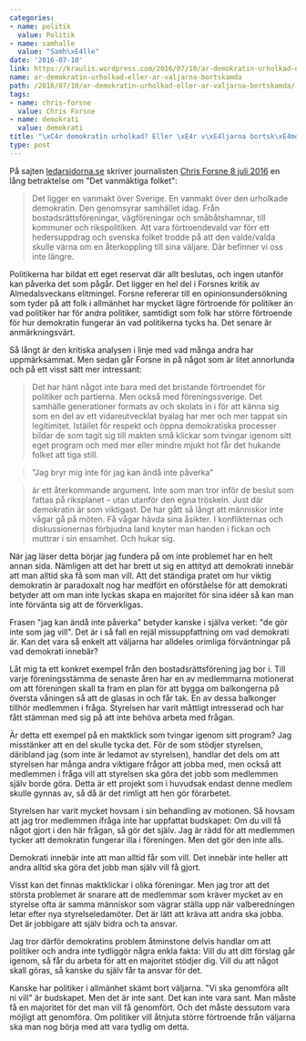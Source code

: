 ```yaml
---
categories:
- name: politik
  value: Politik
- name: samhalle
  value: "Samh\xE4lle"
date: '2016-07-10'
link: https://kraulis.wordpress.com/2016/07/10/ar-demokratin-urholkad-eller-ar-valjarna-bortskamda/
name: ar-demokratin-urholkad-eller-ar-valjarna-bortskamda
path: /2016/07/10/ar-demokratin-urholkad-eller-ar-valjarna-bortskamda/
tags:
- name: chris-forsne
  value: Chris Forsne
- name: demokrati
  value: demokrati
title: "\xC4r demokratin urholkad? Eller \xE4r v\xE4ljarna bortsk\xE4mda?"
type: post
---
```

På sajten [ledarsidorna.se](http://ledarsidorna.se) skriver journalisten [Chris Forsne 8 juli 2016](http://ledarsidorna.se/2016/07/chris-forsne-det-vanmaktiga-folket/) en lång betraktelse om "Det vanmäktiga folket":

> Det ligger en vanmakt över Sverige. En vanmakt över den urholkade demokratin. Den genomsyrar samhället idag. Från bostadsrättsföreningar, vägföreningar och småbåtshamnar, till kommuner och rikspolitiken. Att vara förtroendevald var förr ett hedersuppdrag och svenska folket trodde på att den valde/valda skulle värna om en återkoppling till sina väljare. Där befinner vi oss inte längre.

Politikerna har bildat ett eget reservat där allt beslutas, och ingen utanför kan påverka det som pågår. Det ligger en hel del i Forsnes kritik av Almedalsveckans elitmingel. Forsne refererar till en opinionsundersökning som tyder på att folk i allmänhet har mycket lägre förtroende för politiker än vad politiker har för andra politiker, samtidigt som folk har större förtroende för hur demokratin fungerar än vad politikerna tycks ha. Det senare är anmärkningsvärt.

Så långt är den kritiska analysen i linje med vad många andra har uppmärksammat. Men sedan går Forsne in på något som är litet annorlunda och på ett visst sätt mer intressant:

> Det har hänt något inte bara med det bristande förtroendet för politiker och partierna. Men också med föreningssverige. Det samhälle generationer formats av och skolats in i för att känna sig som en del av ett vidareutvecklat byalag har mer och mer tappat sin legitimitet. Istället för respekt och öppna demokratiska processer bildar de som tagit sig till makten små klickar som tvingar igenom sitt eget program och med mer eller mindre mjukt hot får det hukande folket att tiga still.

> ”Jag bryr mig inte för jag kan ändå inte påverka”

> är ett återkommande argument. Inte som man tror inför de beslut som fattas på riksplanet – utan utanför den egna tröskeln. Just där demokratin är som viktigast. De har gått så långt att människor inte vågar gå på möten. Få vågar hävda sina åsikter. I konflikternas och diskussionernas förbjudna land knyter man handen i fickan och muttrar i sin ensamhet. Och hukar sig.

När jag läser detta börjar jag fundera på om inte problemet har en helt annan sida. Nämligen att det har brett ut sig en attityd att demokrati innebär att man alltid ska få som man vill. Att det ständiga pratet om hur viktig demokratin är paradoxalt nog har medfört en oförståelse för att demokrati betyder att om man inte lyckas skapa en majoritet för sina idéer så kan man inte förvänta sig att de förverkligas.

Frasen "jag kan ändå inte påverka" betyder kanske i själva verket: "de gör inte som jag vill". Det är i så fall en rejäl missuppfattning om vad demokrati är. Kan det vara så enkelt att väljarna har alldeles orimliga förväntningar på vad demokrati innebär?

Låt mig ta ett konkret exempel från den bostadsrättsförening jag bor i. Till varje föreningsstämma de senaste åren har en av medlemmarna motionerat om att föreningen skall ta fram en plan för att bygga om balkongerna på översta våningen så att de glasas in och får tak. En av dessa balkonger tillhör medlemmen i fråga. Styrelsen har varit måttligt intresserad och har fått stämman med sig på att inte behöva arbeta med frågan.

Är detta ett exempel på en maktklick som tvingar igenom sitt program? Jag misstänker att en del skulle tycka det. För de som stödjer styrelsen, däribland jag (som inte är ledamot av styrelsen), handlar det dels om att styrelsen har många andra viktigare frågor att jobba med, men också att medlemmen i fråga vill att styrelsen ska göra det jobb som medlemmen själv borde göra. Detta är ett projekt som i huvudsak endast denne medlem skulle gynnas av, så då är det rimligt att hen gör förarbetet.

Styrelsen har varit mycket hovsam i sin behandling av motionen. Så hovsam att jag tror medlemmen ifråga inte har uppfattat budskapet: Om du vill få något gjort i den här frågan, så gör det själv. Jag är rädd för att medlemmen tycker att demokratin fungerar illa i föreningen. Men det gör den inte alls.

Demokrati innebär inte att man alltid får som vill. Det innebär inte heller att andra alltid ska göra det jobb man själv vill få gjort.

Visst kan det finnas maktklickar i olika föreningar. Men jag tror att det största problemet är snarare att de medlemmar som kräver mycket av en styrelse ofta är samma människor som vägrar ställa upp när valberedningen letar efter nya styrelseledamöter. Det är lätt att kräva att andra ska jobba. Det är jobbigare att själv bidra och ta ansvar.

Jag tror därför demokratins problem åtminstone delvis handlar om att politiker och andra inte tydliggör några enkla fakta: Vill du att ditt förslag går igenom, så får du arbeta för att en majoritet stödjer dig. Vill du att något skall göras, så kanske du själv får ta ansvar för det.

Kanske har politiker i allmänhet skämt bort väljarna. "Vi ska genomföra allt ni vill" är budskapet. Men det är inte sant. Det kan inte vara sant. Man måste få en majoritet för det man vill få genomfört. Och det måste dessutom vara möjligt att genomföra. Om politiker vill åtnjuta större förtroende från väljarna ska man nog börja med att vara tydlig om detta.

